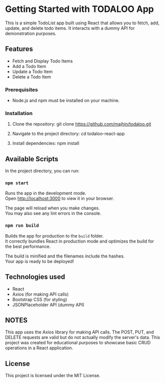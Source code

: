 # Getting Started with TODALOO App

This is a simple TodoList app built using React that allows you to fetch, add, update, and delete todo items. It interacts with a dummy API for demonstration purposes.

## Features

- Fetch and Display Todo Items
- Add a Todo Item
- Update a Todo Item
- Delete a Todo Item

### Prerequisites

- Node.js and npm must be installed on your machine.

### Installation

1. Clone the repository:
   git clone https://github.com/majhin/todaloo.git

2. Navigate to the project directory:
   cd todaloo-react-app

3. Install dependencies:
   npm install

## Available Scripts

In the project directory, you can run:

### `npm start`

Runs the app in the development mode.\
Open [http://localhost:3000](http://localhost:3000) to view it in your browser.

The page will reload when you make changes.\
You may also see any lint errors in the console.

### `npm run build`

Builds the app for production to the `build` folder.\
It correctly bundles React in production mode and optimizes the build for the best performance.

The build is minified and the filenames include the hashes.\
Your app is ready to be deployed!

## Technologies used

- React
- Axios (for making API calls)
- Bootstrap CSS (for styling)
- JSONPlaceholder API (dummy API)

## NOTES

This app uses the Axios library for making API calls. The POST, PUT, and DELETE requests are valid but do not actually modify the server's data.
This project was created for educational purposes to showcase basic CRUD operations in a React application.

## License

This project is licensed under the MIT License.
